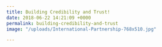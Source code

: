 ```yaml
---
title: Building Credibility and Trust!
date: 2018-06-22 14:21:09 +0000
permalink: building-credibility-and-trust
image: "/uploads/International-Partnership-768x510.jpg"

---
```

